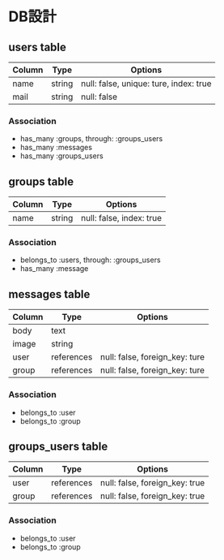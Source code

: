 # DB設計

## users table

|Column|Type|Options|
|------|----|-------|
|name|string|null: false, unique: ture, index: true|
|mail|string|null: false|

### Association
- has_many :groups, through: :groups_users
- has_many :messages
- has_many :groups_users

## groups table 

|Column|Type|Options|
|------|----|-------|
|name|string|null: false, index: true|

### Association
- belongs_to :users, through: :groups_users
- has_many :message

## messages table
|Column|Type|Options|
|------|----|-------|
|body|text|
|image|string|
|user|references|null: false, foreign_key: ture|
|group|references|null: false, foreign_key: ture|

### Association
- belongs_to :user
- belongs_to :group

## groups_users table
|Column|Type|Options|
|------|----|-------|
|user|references|null: false, foreign_key: true|
|group|references|null: false, foreign_key: true|

### Association
- belongs_to :user
- belongs_to :group